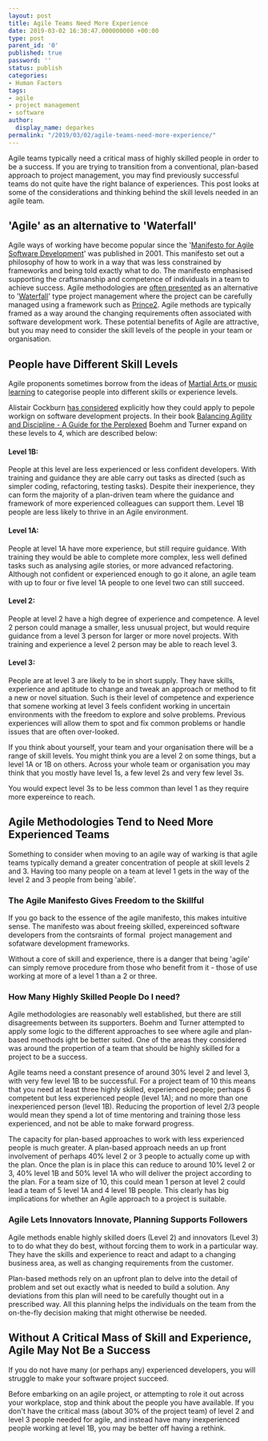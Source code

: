 ```yaml
---
layout: post
title: Agile Teams Need More Experience
date: 2019-03-02 16:30:47.000000000 +00:00
type: post
parent_id: '0'
published: true
password: ''
status: publish
categories:
- Human Factors
tags:
- agile
- project management
- software
author:
  display_name: deparkes
permalink: "/2019/03/02/agile-teams-need-more-experience/"
---
```

Agile teams typically need a critical mass of highly skilled people in order to be a success. If you are trying to transition from a conventional, plan-based approach to project management, you may find previously successful teams do not quite have the right balance of experiences. This post looks at some of the considerations and thinking behind the skill levels needed in an agile team.



<h2>'Agile' as an alternative to 'Waterfall'</h2>


Agile ways of working have become popular since the '<a href="https://agilemanifesto.org/">Manifesto for Agile Software Development</a>' was published in 2001. This manifesto set out a philosophy of how to work in a way that was less constrained by frameworks and being told exactly what to do. The manifesto emphasised supporting the craftsmanship and competence of individuals in a team to achieve success.
Agile methodologies are <a href="http://www.agilenutshell.com/agile_vs_waterfall">often presented</a> as an alternative to '<a href="https://en.wikipedia.org/wiki/Waterfall_model">Waterfall</a>' type project management where the project can be carefully managed using a framework such as <a href="https://www.prince2.com/uk/what-is-prince2">Prince2</a>. Agile methods are typically framed as a way around the changing requirements often associated with software development work.
These potential benefits of Agile are attractive, but you may need to consider the skill levels of the people in your team or organisation.




<h2>People have Different Skill Levels</h2>


Agile proponents sometimes borrow from the ideas of <a href="https://www.jazzadvice.com/clark-terrys-3-steps-to-learning-improvisation/">Martial Arts </a>or <a href="https://www.jazzadvice.com/clark-terrys-3-steps-to-learning-improvisation/">music learning</a> to categorise people into different skills or experience levels.


Alistair Cockburn <a href="https://www.adventureswithagile.com/2016/08/17/interview-alistair-cockburn/">has considered</a> explicitly how they could apply to pepole workign on software development projects. In their book <a href="https://www.amazon.co.uk/Balancing-Agility-Discipline-Guide-Perplexed/dp/0321186125">Balancing Agility and Discipline - A Guide for the Perplexed</a> Boehm and Turner expand on these levels to 4, which are described below:


<h4>Level 1B:</h4>
People at this level are less experienced or less confident developers. With training and guidance they are able carry out tasks as directed (such as simpler coding, refactoring, testing tasks). Despite their inexperience, they can form the majority of a plan-driven team where the guidance and framework of more experienced colleagues can support them. Level 1B people are less likely to thrive in an Agile environment.


<h4>Level 1A:</h4>
People at level 1A have more experience, but still require guidance. With training they would be able to complete more complex, less well defined tasks such as analysing agile stories, or more advanced refactoring. Although not confident or experienced enough to go it alone, an agile team with up to four or five level 1A people to one level two can still succeed.


<h4>Level 2:</h4>
People at level 2 have a high degree of experience and competence. A level 2 person could manage a smaller, less unusual project, but would require guidance from a level 3 person for larger or more novel projects. With training and experience a level 2 person may be able to reach level 3.


<h4>Level 3:</h4>
People are at level 3 are likely to be in short supply. They have skills, experience and aptitude to change and tweak an approach or method to fit a new or novel situation. Such is their level of competence and experience that somene working at level 3 feels confident working in uncertain environments with the freedom to explore and solve problems. Previous experiences will allow them to spot and fix common problems or handle issues that are often over-looked.


If you think about yourself, your team and your organisation there will be a range of skill levels. You might think you are a level 2 on some things, but a level 1A or 1B on others. Across your whole team or organisation you may think that you mostly have level 1s, a few level 2s and very few level 3s.


You would expect level 3s to be less common than level 1 as they require more expereince to reach.


<h2>Agile Methodologies Tend to Need More Experienced Teams</h2>


Something to consider when moving to an agile way of warking is that agile teams typically demand a greater concentration of people at skill levels 2 and 3. Having too many people on a team at level 1 gets in the way of the level 2 and 3 people from being 'abile'.


<h3>The Agile Manifesto Gives Freedom to the Skillful</h3>


If you go back to the essence of the agile manifesto, this makes intuitive sense. The manifesto was about freeing skilled, expereinced software developers from the contsraints of formal  project management and sofatware development frameworks.


Without a core of skill and experience, there is a danger that being 'agile' can simply remove procedure from those who benefit from it - those of use working at more of a level 1 than a 2 or three.



<h3>How Many Highly Skilled People Do I need?</h3>


Agile methodologies are reasonably well established, but there are still disagreements between its supporters. Boehm and Turner attempted to apply some logic to the different approaches to see where agile and plan-based moethods ight be better suited. One of the areas they considered was around the propertion of a team that should be highly skilled for a project to be a success.


Agile teams need a constant presence of around 30% level 2 and level 3, with very few level 1B to be successful.
For a project team of 10 this means that you need at least three highly skilled, experienced people; perhaps 6 competent but less experienced people (level 1A); and no more than one inexperienced person (level 1B). Reducing the proportion of level 2/3 people would mean they spend a lot of time mentoring and training those less experienced, and not be able to make forward progress.


The capacity for plan-based approaches to work with less experienced people is much greater. A plan-based approach needs an up front involvement of perhaps 40% level 2 or 3 people to actually come up with the plan. Once the plan is in place this can reduce to around 10% level 2 or 3, 40% level 1B and 50% level 1A who will deliver the project according to the plan. For a team size of 10, this could mean 1 person at level 2 could lead a team of 5 level 1A and 4 level 1B people.
This clearly has big implications for whether an Agile approach to a project is suitable.


<h3>Agile Lets Innovators Innovate, Planning Supports Followers</h3>


Agile methods enable highly skilled doers (Level 2) and innovators (Level 3) to to do what they do best, without forcing them to work in a particular way. They have the skills and experience to react and adapt to a changing business area, as well as changing requirements from the customer.


Plan-based methods rely on an upfront plan to delve into the detail of problem and set out exactly what is needed to build a solution. Any deviations from this plan will need to be carefully thought out in a prescribed way. All this planning helps the individuals on the team from the on-the-fly decision making that might otherwise be needed.



<h2>Without A Critical Mass of Skill and Experience, Agile May Not Be a Success</h2>


If you do not have many (or perhaps any) experienced developers, you will struggle to make your software project succeed.


Before embarking on an agile project, or attempting to role it out across your workplace, stop and think about the people you have available. If you don't have the critical mass (about 30% of the project team) of level 2 and level 3 people needed for agile, and instead have many inexperienced people working at level 1B, you may be better off having a rethink.


